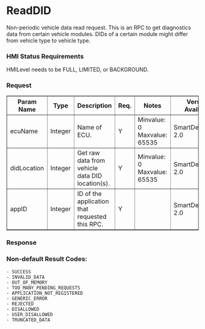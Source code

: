 # ReadDID

Non-periodic vehicle data read request. This is an RPC to get diagnostics data from certain vehicle modules. DIDs of a certain module might differ from vehicle type to vehicle type.

### HMI Status Requirements ###

HMILevel needs to be FULL, LIMITED, or BACKGROUND.

### Request ###

<table border="1" rules="all">
  		<tr>
  			<th>Param Name</th>
  			<th>Type</th>
  			<th>Description</th>
                  <th> Req.</th>
  			<th>Notes</th>
  			<th>Version Available</th>
  		</tr>
  		<tr>
  			<td>ecuName</td>
  			<td>Integer</td>
  			<td>Name of ECU.</td>
                  <td>Y</td>
  			<td>Minvalue: 0<br>Maxvalue: 65535</td>
  			<td>SmartDeviceLink 2.0</td>
  		</tr>
  		<tr>
  			<td>didLocation</td>
  			<td>Integer</td>
  			<td>Get raw data from vehicle data DID location(s).</td>
                  <td>Y</td>
  			<td>Minvalue: 0<br>Maxvalue: 65535</td>
  			<td>SmartDeviceLink 2.0</td>
  		</tr>
  			<td>appID</td>
  			<td>Integer</td>
  			<td>ID of the application that requested this RPC.</td>
                  <td>Y</td>
  			<td></td>
  			<td>SmartDeviceLink 2.0</td>
  		</tr>

   </table>


### Response ###

### Non-default Result Codes: ###
```
- SUCCESS
- INVALID_DATA
- OUT_OF_MEMORY
- TOO_MANY_PENDING_REQUESTS
- APPLICATION_NOT_REGISTERED
- GENERIC_ERROR
- REJECTED  
- DISALLOWED
- USER_DISALLOWED
- TRUNCATED_DATA
```
